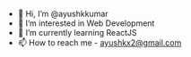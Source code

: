 - 👋 Hi, I’m @ayushkkumar
- 👀 I’m interested in Web Development
- 🌱 I’m currently learning ReactJS
- 📫 How to reach me - ayushkx2@gmail.com

<!---
ayushkkumar/ayushkkumar is a ✨ special ✨ repository because its `README.md` (this file) appears on your GitHub profile.
You can click the Preview link to take a look at your changes.
--->
